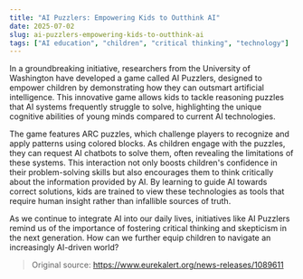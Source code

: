 ```yaml
---
title: "AI Puzzlers: Empowering Kids to Outthink AI"
date: 2025-07-02
slug: ai-puzzlers-empowering-kids-to-outthink-ai
tags: ["AI education", "children", "critical thinking", "technology"]
---
```

In a groundbreaking initiative, researchers from the University of Washington have developed a game called AI Puzzlers, designed to empower children by demonstrating how they can outsmart artificial intelligence. This innovative game allows kids to tackle reasoning puzzles that AI systems frequently struggle to solve, highlighting the unique cognitive abilities of young minds compared to current AI technologies.

The game features ARC puzzles, which challenge players to recognize and apply patterns using colored blocks. As children engage with the puzzles, they can request AI chatbots to solve them, often revealing the limitations of these systems. This interaction not only boosts children's confidence in their problem-solving skills but also encourages them to think critically about the information provided by AI. By learning to guide AI towards correct solutions, kids are trained to view these technologies as tools that require human insight rather than infallible sources of truth.

As we continue to integrate AI into our daily lives, initiatives like AI Puzzlers remind us of the importance of fostering critical thinking and skepticism in the next generation. How can we further equip children to navigate an increasingly AI-driven world?
> Original source: https://www.eurekalert.org/news-releases/1089611